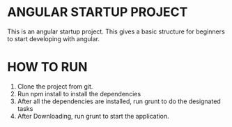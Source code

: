 ANGULAR STARTUP PROJECT
=======================
This is an angular startup project. This gives a basic structure for beginners to start developing with angular.

HOW TO RUN
========
1. Clone the project from git.
2. Run npm install to install the dependencies
3. After all the dependencies are installed, run grunt to do the designated tasks
4. After Downloading, run grunt to start the application. 